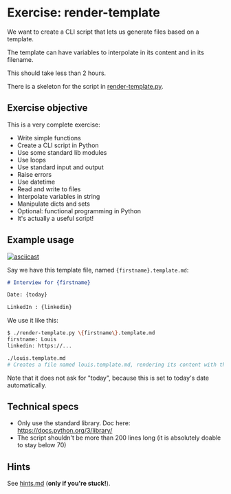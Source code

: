 # Exercise: render-template

We want to create a CLI script that lets us generate files based on a template.

The template can have variables to interpolate in its content and in its
filename.

This should take less than 2 hours.

There is a skeleton for the script in
[render-template.py](./render-template.py).

## Exercise objective

This is a very complete exercise:

- Write simple functions
- Create a CLI script in Python
- Use some standard lib modules
- Use loops
- Use standard input and output
- Raise errors
- Use datetime
- Read and write to files
- Interpolate variables in string
- Manipulate dicts and sets
- Optional: functional programming in Python
- It's actually a useful script!

## Example usage

[![asciicast](https://asciinema.org/a/tFkycU36PgYwDTvRqr6FBCa7B.svg)](https://asciinema.org/a/tFkycU36PgYwDTvRqr6FBCa7B)

Say we have this template file, named `{firstname}.template.md`:

```md
# Interview for {firstname}

Date: {today}

LinkedIn : {linkedin}
```

We use it like this:

```bash
$ ./render-template.py \{firstname\}.template.md
firstname: Louis
linkedin: https://...

./louis.template.md
# Creates a file named louis.template.md, rendering its content with the input variables
```

Note that it does not ask for "today", because this is set to today's date automatically.

## Technical specs

- Only use the standard library. Doc here: https://docs.python.org/3/library/
- The script shouldn't be more than 200 lines long (it is absolutely doable to stay below 70)

## Hints

See [hints.md](./hints.md) (**only if you're stuck!**).
